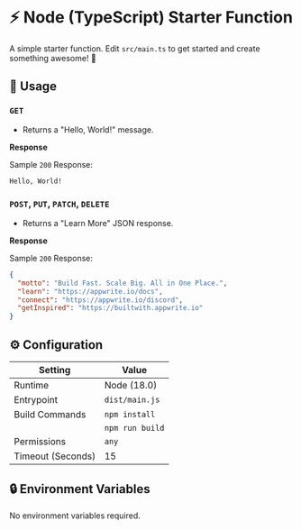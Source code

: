 # ⚡ Node (TypeScript) Starter Function

A simple starter function. Edit `src/main.ts` to get started and create something awesome! 🚀

## 🧰 Usage

### `GET`

- Returns a "Hello, World!" message.

**Response**

Sample `200` Response:

```text
Hello, World!
```

### `POST`, `PUT`, `PATCH`, `DELETE`

- Returns a "Learn More" JSON response.

**Response**

Sample `200` Response:

```json
{
  "motto": "Build Fast. Scale Big. All in One Place.",
  "learn": "https://appwrite.io/docs",
  "connect": "https://appwrite.io/discord",
  "getInspired": "https://builtwith.appwrite.io"
}
```

## ⚙️ Configuration

| Setting           | Value           |
| ----------------- | --------------- |
| Runtime           | Node (18.0)     |
| Entrypoint        | `dist/main.js`  |
| Build Commands    | `npm install`   |
|                   | `npm run build` |
| Permissions       | `any`           |
| Timeout (Seconds) | 15              |

## 🔒 Environment Variables

No environment variables required.

